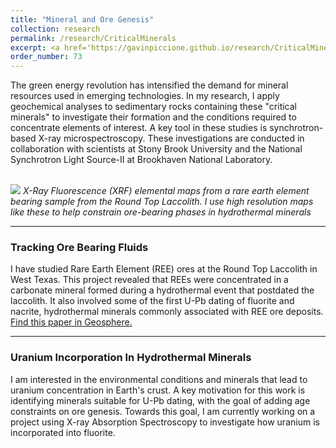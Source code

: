 ```yaml
---
title: "Mineral and Ore Genesis"
collection: research
permalink: /research/CriticalMinerals
excerpt: <a href='https://gavinpiccione.github.io/research/CriticalMinerals'><br/><img src='/images/FluoriteREE_C.png'>
order_number: 73
---
```

The green energy revolution has intensified the demand for mineral resources used in emerging technologies. In my research, I apply geochemical analyses to sedimentary rocks containing these "critical minerals" to investigate their formation and the conditions required to concentrate elements of interest. A key tool in these studies is synchrotron-based X-ray microspectroscopy. These investigations are conducted in collaboration with scientists at Stony Brook University and the National Synchrotron Light Source-II at Brookhaven National Laboratory.


<br/><img src='/images/RoundTopXRF_B.jpg'>
*X-Ray Fluorescence (XRF) elemental maps from a rare earth element bearing sample from the Round Top Laccolith. I use high resolution maps like these to help constrain ore-bearing phases in hydrothermal minerals*

---
### Tracking Ore Bearing Fluids
I have studied Rare Earth Element (REE) ores at the Round Top Laccolith in West Texas. This project revealed that REEs were concentrated in a carbonate mineral formed during a hydrothermal event that postdated the laccolith. It also involved some of the first U-Pb dating of fluorite and nacrite, hydrothermal minerals commonly associated with REE ore deposits. [Find this paper in Geosphere.](https://pubs.geoscienceworld.org/gsa/geosphere/article/15/6/1958/574972/Vein-fluorite-U-Pb-dating-demonstrates-post-6-2-Ma)

---
### Uranium Incorporation In Hydrothermal Minerals
I am interested in the environmental conditions and minerals that lead to uranium concentration in Earth's crust. A key motivation for this work is identifying minerals suitable for U-Pb dating, with the goal of adding age constraints on ore genesis. Towards this goal, I am currently working on a project using X-ray Absorption Spectroscopy to investigate how uranium is incorporated into fluorite.
